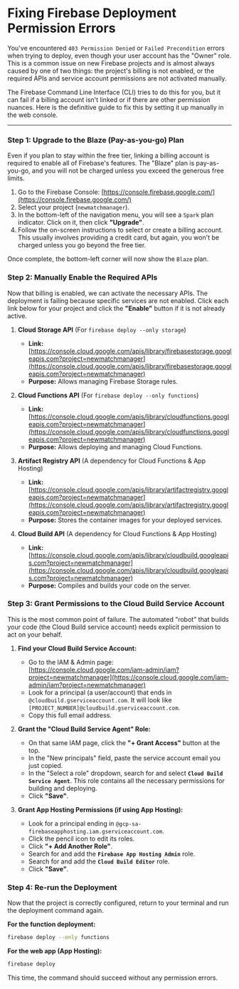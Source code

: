 # Fixing Firebase Deployment Permission Errors

You've encountered `403 Permission Denied` or `Failed Precondition` errors when trying to deploy, even though your user account has the "Owner" role. This is a common issue on new Firebase projects and is almost always caused by one of two things: the project's billing is not enabled, or the required APIs and service account permissions are not activated manually.

The Firebase Command Line Interface (CLI) tries to do this for you, but it can fail if a billing account isn't linked or if there are other permission nuances. Here is the definitive guide to fix this by setting it up manually in the web console.

---

### Step 1: Upgrade to the Blaze (Pay-as-you-go) Plan

Even if you plan to stay within the free tier, linking a billing account is required to enable all of Firebase's features. The "Blaze" plan is pay-as-you-go, and you will not be charged unless you exceed the generous free limits.

1.  Go to the Firebase Console: [https://console.firebase.google.com/](https://console.firebase.google.com/)
2.  Select your project (`newmatchmanager`).
3.  In the bottom-left of the navigation menu, you will see a `Spark` plan indicator. Click on it, then click **"Upgrade"**.
4.  Follow the on-screen instructions to select or create a billing account. This usually involves providing a credit card, but again, you won't be charged unless you go beyond the free tier.

Once complete, the bottom-left corner will now show the `Blaze` plan.

### Step 2: Manually Enable the Required APIs

Now that billing is enabled, we can activate the necessary APIs. The deployment is failing because specific services are not enabled. Click each link below for your project and click the **"Enable"** button if it is not already active.

1.  **Cloud Storage API** (For `firebase deploy --only storage`)
    *   **Link:** [https://console.cloud.google.com/apis/library/firebasestorage.googleapis.com?project=newmatchmanager](https://console.cloud.google.com/apis/library/firebasestorage.googleapis.com?project=newmatchmanager)
    *   **Purpose:** Allows managing Firebase Storage rules.

2.  **Cloud Functions API** (For `firebase deploy --only functions`)
    *   **Link:** [https://console.cloud.google.com/apis/library/cloudfunctions.googleapis.com?project=newmatchmanager](https://console.cloud.google.com/apis/library/cloudfunctions.googleapis.com?project=newmatchmanager)
    *   **Purpose:** Allows deploying and managing Cloud Functions.

3.  **Artifact Registry API** (A dependency for Cloud Functions & App Hosting)
    *   **Link:** [https://console.cloud.google.com/apis/library/artifactregistry.googleapis.com?project=newmatchmanager](https://console.cloud.google.com/apis/library/artifactregistry.googleapis.com?project=newmatchmanager)
    *   **Purpose:** Stores the container images for your deployed services.

4.  **Cloud Build API** (A dependency for Cloud Functions & App Hosting)
    *   **Link:** [https://console.cloud.google.com/apis/library/cloudbuild.googleapis.com?project=newmatchmanager](https://console.cloud.google.com/apis/library/cloudbuild.googleapis.com?project=newmatchmanager)
    *   **Purpose:** Compiles and builds your code on the server.

### Step 3: Grant Permissions to the Cloud Build Service Account

This is the most common point of failure. The automated "robot" that builds your code (the Cloud Build service account) needs explicit permission to act on your behalf.

1.  **Find your Cloud Build Service Account:**
    *   Go to the IAM & Admin page: [https://console.cloud.google.com/iam-admin/iam?project=newmatchmanager](https://console.cloud.google.com/iam-admin/iam?project=newmatchmanager)
    *   Look for a principal (a user/account) that ends in `@cloudbuild.gserviceaccount.com`. It will look like `[PROJECT_NUMBER]@cloudbuild.gserviceaccount.com`.
    *   Copy this full email address.

2.  **Grant the "Cloud Build Service Agent" Role:**
    *   On that same IAM page, click the **"+ Grant Access"** button at the top.
    *   In the "New principals" field, paste the service account email you just copied.
    *   In the "Select a role" dropdown, search for and select **`Cloud Build Service Agent`**. This role contains all the necessary permissions for building and deploying.
    *   Click **"Save"**.

3.  **Grant App Hosting Permissions (if using App Hosting):**
    *   Look for a principal ending in `@gcp-sa-firebaseapphosting.iam.gserviceaccount.com`.
    *   Click the pencil icon to edit its roles.
    *   Click **"+ Add Another Role"**.
    *   Search for and add the **`Firebase App Hosting Admin`** role.
    *   Search for and add the **`Cloud Build Editor`** role.
    *   Click **"Save"**.

### Step 4: Re-run the Deployment

Now that the project is correctly configured, return to your terminal and run the deployment command again.

**For the function deployment:**
```bash
firebase deploy --only functions
```

**For the web app (App Hosting):**
```bash
firebase deploy
```

This time, the command should succeed without any permission errors.
